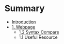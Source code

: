 # Summary

* [Introduction](README.md)
* [1. Webpage](chapter1.md)
   * [1.2 Syntax Compare](12_syntax_compare.md)
   * 1.1 Useful Resource

